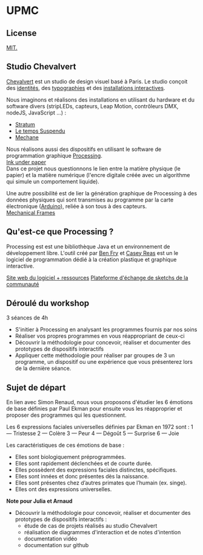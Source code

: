 # UPMC

## License
[MIT.](https://tldrlegal.com/license/mit-license)

## Studio Chevalvert
[Chevalvert](https://chevalvert.fr/about/) est un studio de design visuel basé à Paris.
Le studio conçoit des [identités](https://chevalvert.fr/identite/), des [typographies](https://chevalvert.fr/typographie/relief/) et des [installations interactives](https://chevalvert.fr/installation/).

Nous imaginons et réalisons des installations en utilisant du hardware et du software divers (stripLEDs, capteurs, Leap Motion, contrôleurs DMX, nodeJS, JavaScript ...) :
- [Stratum](https://chevalvert.fr/installation/stratum/) 
- [Le temps Suspendu](https://chevalvert.fr/installation/le-temps-suspendu/)
- [Mechane](https://chevalvert.fr/installation/mechane/)

Nous réalisons aussi des dispositifs en utilisant le software de programmation graphique [Processing](https://processing.org/).  
[Ink under paper](https://chevalvert.fr/installation/ink-under-paper/)  
Dans ce projet nous questionnons le lien entre la matière physique (le papier) et la matière numérique (l'encre digitale créée avec un algorithme qui simule un comportement liquide). 

Une autre possibilité est de lier la génération graphique de Processing à des données physiques qui sont transmises au programme par la carte électronique ([Arduino](https://www.arduino.cc/)), reliée à son tous à des capteurs.  
[Mechanical Frames](https://chevalvert.fr/installation/mechanical-frames/)

## Qu'est-ce que Processing ?
Processing est est une bibliothèque Java et un environnement de développement libre. L'outil créé par [Ben Fry](https://fathom.info/about/) et [Casey Reas](http://reas.com/) est un le logiciel de programmation dédié à la création plastique et graphique interactive. 

[Site web du logiciel + ressources](https://processing.org/)
[Plateforme d'échange de sketchs de la communauté](https://www.openprocessing.org/)

## Déroulé du workshop
3 séances de 4h
- S'initier à Processing en analysant les programmes fournis par nos soins
- Réaliser vos propres programmes en vous réappropriant de ceux-ci
- Découvrir la méthodologie pour concevoir, réaliser et documenter des prototypes de dispositifs interactifs
- Appliquer cette méthodologie pour réaliser par groupes de 3 un programme, un dispositif ou une expérience que vous présenterez lors de la dernière séance.

## Sujet de départ
En lien avec Simon Renaud, nous vous proposons d'étudier les 6 émotions de base définies par Paul Ekman pour ensuite vous les réapproprier et proposer des programmes qui les questionnent.

Les 6 expressions faciales universelles définies par Ekman en 1972 sont :
1 — Tristesse
2 — Colère
3 — Peur
4 — Dégoût
5 — Surprise
6 — Joie

Les caractéristiques de ces émotions de base :
- Elles sont biologiquement préprogrammées.
- Elles sont rapidement déclenchées et de courte durée.
- Elles possèdent des expressions faciales distinctes, spécifiques.
- Elles sont innées et donc présentes dès la naissance.
- Elles sont présentes chez d’autres primates que l’humain (ex. singe).
- Elles ont des expressions universelles. 



**Note pour Julia et Arnaud**
- Découvrir la méthodologie pour concevoir, réaliser et documenter des prototypes de dispositifs interactifs :
	- étude de cas de projets réalisés au studio Chevalvert
	- réalisation de diagrammes d'interaction et de notes d'intention
	- documentation vidéo
	- documentation sur github